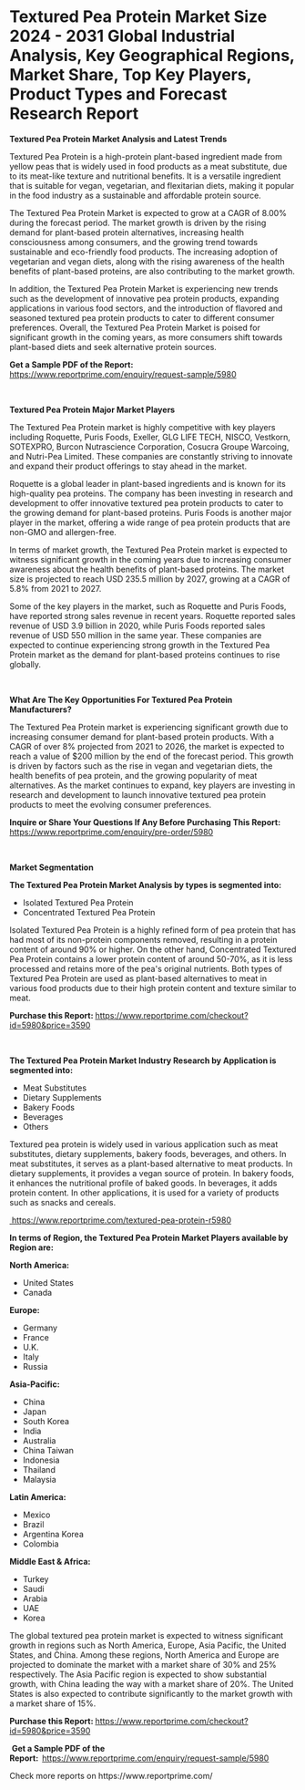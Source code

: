 <p><h1>Textured Pea Protein Market Size 2024 - 2031 Global Industrial Analysis, Key Geographical Regions, Market Share, Top Key Players, Product Types and Forecast Research Report</h1></p><p><strong>Textured Pea Protein Market Analysis and Latest Trends</strong></p>
<p><p>Textured Pea Protein is a high-protein plant-based ingredient made from yellow peas that is widely used in food products as a meat substitute, due to its meat-like texture and nutritional benefits. It is a versatile ingredient that is suitable for vegan, vegetarian, and flexitarian diets, making it popular in the food industry as a sustainable and affordable protein source.</p><p>The Textured Pea Protein Market is expected to grow at a CAGR of 8.00% during the forecast period. The market growth is driven by the rising demand for plant-based protein alternatives, increasing health consciousness among consumers, and the growing trend towards sustainable and eco-friendly food products. The increasing adoption of vegetarian and vegan diets, along with the rising awareness of the health benefits of plant-based proteins, are also contributing to the market growth.</p><p>In addition, the Textured Pea Protein Market is experiencing new trends such as the development of innovative pea protein products, expanding applications in various food sectors, and the introduction of flavored and seasoned textured pea protein products to cater to different consumer preferences. Overall, the Textured Pea Protein Market is poised for significant growth in the coming years, as more consumers shift towards plant-based diets and seek alternative protein sources.</p></p>
<p><strong>Get a Sample PDF of the Report:&nbsp;</strong> <a href="https://www.reportprime.com/enquiry/request-sample/5980">https://www.reportprime.com/enquiry/request-sample/5980</a></p>
<p>&nbsp;</p>
<p><strong>Textured Pea Protein Major Market Players</strong></p>
<p><p>The Textured Pea Protein market is highly competitive with key players including Roquette, Puris Foods, Exeller, GLG LIFE TECH, NISCO, Vestkorn, SOTEXPRO, Burcon Nutrascience Corporation, Cosucra Groupe Warcoing, and Nutri-Pea Limited. These companies are constantly striving to innovate and expand their product offerings to stay ahead in the market.</p><p>Roquette is a global leader in plant-based ingredients and is known for its high-quality pea proteins. The company has been investing in research and development to offer innovative textured pea protein products to cater to the growing demand for plant-based proteins. Puris Foods is another major player in the market, offering a wide range of pea protein products that are non-GMO and allergen-free.</p><p>In terms of market growth, the Textured Pea Protein market is expected to witness significant growth in the coming years due to increasing consumer awareness about the health benefits of plant-based proteins. The market size is projected to reach USD 235.5 million by 2027, growing at a CAGR of 5.8% from 2021 to 2027.</p><p>Some of the key players in the market, such as Roquette and Puris Foods, have reported strong sales revenue in recent years. Roquette reported sales revenue of USD 3.9 billion in 2020, while Puris Foods reported sales revenue of USD 550 million in the same year. These companies are expected to continue experiencing strong growth in the Textured Pea Protein market as the demand for plant-based proteins continues to rise globally.</p></p>
<p>&nbsp;</p>
<p><strong>What Are The Key Opportunities For Textured Pea Protein Manufacturers?</strong></p>
<p><p>The Textured Pea Protein market is experiencing significant growth due to increasing consumer demand for plant-based protein products. With a CAGR of over 8% projected from 2021 to 2026, the market is expected to reach a value of $200 million by the end of the forecast period. This growth is driven by factors such as the rise in vegan and vegetarian diets, the health benefits of pea protein, and the growing popularity of meat alternatives. As the market continues to expand, key players are investing in research and development to launch innovative textured pea protein products to meet the evolving consumer preferences.</p></p>
<p><strong>Inquire or Share Your Questions If Any Before Purchasing This Report:</strong> <a href="https://www.reportprime.com/enquiry/pre-order/5980">https://www.reportprime.com/enquiry/pre-order/5980</a></p>
<p>&nbsp;</p>
<p><strong>Market Segmentation</strong></p>
<p><strong>The Textured Pea Protein Market Analysis by types is segmented into:</strong></p>
<p><ul><li>Isolated Textured Pea Protein</li><li>Concentrated Textured Pea Protein</li></ul></p>
<p><p>Isolated Textured Pea Protein is a highly refined form of pea protein that has had most of its non-protein components removed, resulting in a protein content of around 90% or higher. On the other hand, Concentrated Textured Pea Protein contains a lower protein content of around 50-70%, as it is less processed and retains more of the pea's original nutrients. Both types of Textured Pea Protein are used as plant-based alternatives to meat in various food products due to their high protein content and texture similar to meat.</p></p>
<p><strong>Purchase this Report:&nbsp;</strong><a href="https://www.reportprime.com/checkout?id=5980&price=3590">https://www.reportprime.com/checkout?id=5980&price=3590</a></p>
<p>&nbsp;</p>
<p><strong>The Textured Pea Protein Market Industry Research by Application is segmented into:</strong></p>
<p><ul><li>Meat Substitutes</li><li>Dietary Supplements</li><li>Bakery Foods</li><li>Beverages</li><li>Others</li></ul></p>
<p><p>Textured pea protein is widely used in various application such as meat substitutes, dietary supplements, bakery foods, beverages, and others. In meat substitutes, it serves as a plant-based alternative to meat products. In dietary supplements, it provides a vegan source of protein. In bakery foods, it enhances the nutritional profile of baked goods. In beverages, it adds protein content. In other applications, it is used for a variety of products such as snacks and cereals.</p></p>
<p><a href="https://www.reportprime.com/textured-pea-protein-r5980">&nbsp;https://www.reportprime.com/textured-pea-protein-r5980</a></p>
<p><strong>In terms of Region, the Textured Pea Protein Market Players available by Region are:</strong></p>
<p>
    <p> <strong> North America: </strong>
        <ul>
            <li>United States</li>
            <li>Canada</li>
        </ul>
        </p> 
    <p> <strong> Europe: </strong>
        <ul>
            <li>Germany</li>
            <li>France</li>
            <li>U.K.</li>
            <li>Italy</li>
            <li>Russia</li>
        </ul>
        </p> 
    <p> <strong> Asia-Pacific: </strong>
        <ul>
            <li>China</li>
            <li>Japan</li>
            <li>South Korea</li>
            <li>India</li>
            <li>Australia</li>
            <li>China Taiwan</li>
            <li>Indonesia</li>
            <li>Thailand</li>
            <li>Malaysia</li>
        </ul>
        </p> 
    <p> <strong> Latin America: </strong>
        <ul>
            <li>Mexico</li>
            <li>Brazil</li>
            <li>Argentina Korea</li>
            <li>Colombia</li>
        </ul>
        </p> 
    <p> <strong> Middle East & Africa: </strong>
        <ul>
            <li>Turkey</li>
            <li>Saudi</li>
            <li>Arabia</li>
            <li>UAE</li>
            <li>Korea</li>
        </ul>
    </p>
    </p>
<p><p>The global textured pea protein market is expected to witness significant growth in regions such as North America, Europe, Asia Pacific, the United States, and China. Among these regions, North America and Europe are projected to dominate the market with a market share of 30% and 25% respectively. The Asia Pacific region is expected to show substantial growth, with China leading the way with a market share of 20%. The United States is also expected to contribute significantly to the market growth with a market share of 15%.</p></p>
<p><strong>Purchase this Report: </strong><a href="https://www.reportprime.com/checkout?id=5980&price=3590">https://www.reportprime.com/checkout?id=5980&price=3590</a></p>
<p>&nbsp;<strong>Get a Sample PDF of the Report:&nbsp;&nbsp;</strong><a href="https://www.reportprime.com/enquiry/request-sample/5980">https://www.reportprime.com/enquiry/request-sample/5980</a></p>
<p><strong></strong></p>
<p>Check more reports on https://www.reportprime.com/</p>